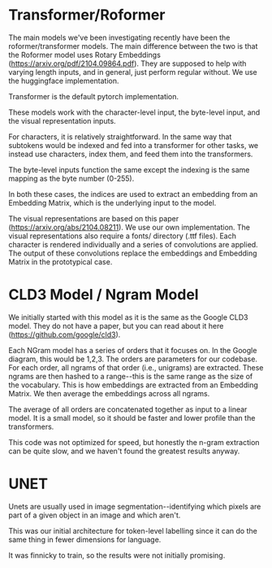 # Transformer/Roformer

The main models we've been investigating recently have been the roformer/transformer models. The main difference between the two is that the Roformer model uses Rotary Embeddings (https://arxiv.org/pdf/2104.09864.pdf). They are supposed to help with varying length inputs, and in general, just perform regular without. We use the huggingface implementation.

Transformer is the default pytorch implementation.

These models work with the character-level input, the byte-level input, and the visual representation inputs.

For characters, it is relatively straightforward. In the same way that subtokens would be indexed and fed into a transformer for other tasks, we instead use characters, index them, and feed them into the transformers.

The byte-level inputs function the same except the indexing is the same mapping as the byte number (0-255).

In both these cases, the indices are used to extract an embedding from an Embedding Matrix, which is the underlying input to the model.

The visual representations are based on this paper (https://arxiv.org/abs/2104.08211). We use our own implementation. The visual representations also require a fonts/ directory (.ttf files). Each character is rendered individually and a series of convolutions are applied. The output of these convolutions replace the embeddings and Embedding Matrix in the prototypical case.

# CLD3 Model / Ngram Model

We initially started with this model as it is the same as the Google CLD3 model. They do not have a paper, but you can read about it here (https://github.com/google/cld3).

Each NGram model has a series of orders that it focuses on. In the Google diagram, this would be 1,2,3. The orders are parameters for our codebase. For each order, all ngrams of that order (i.e., unigrams) are extracted. These ngrams are then hashed to a range--this is the same range as the size of the vocabulary. This is how embeddings are extracted from an Embedding Matrix. We then average the embeddings across all ngrams.

The average of all orders are concatenated together as input to a linear model. It is a small model, so it should be faster and lower profile than the transformers.

This code was not optimized for speed, but honestly the n-gram extraction can be quite slow, and we haven't found the greatest results anyway.

# UNET

Unets are usually used in image segmentation--identifying which pixels are part of a given object in an image and which aren't.

This was our initial architecture for token-level labelling since it can do the same thing in fewer dimensions for language.

It was finnicky to train, so the results were not initially promising.
